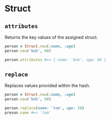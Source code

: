 # Struct

`attributes`
------
Returns the key values of the assigned struct.

```ruby
person = Struct.new(:name, :age)
person.new('bob', 60)

person.attributes #=> { name: 'bob', age: 60 }
```

`replace`
------
Replaces values provided within the hash.

```ruby
person = Struct.new(:name, :age)
person.new('bob', 60)

person.replace(name: 'tom', age: 28)
preson.name #=> 'tom'
```
